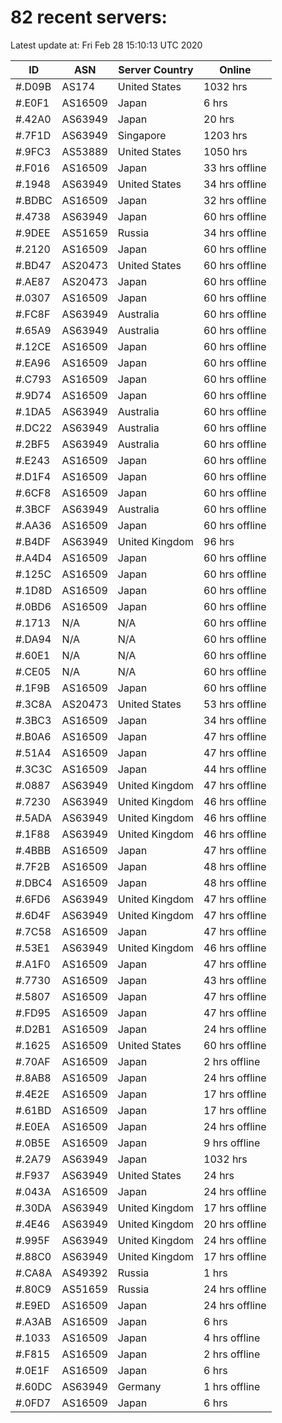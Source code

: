 # 82 recent servers:

Latest update at: Fri Feb 28 15:10:13 UTC 2020

| ID | ASN | Server Country | Online |
| -- | --- | -------------- | ------ |
| #.D09B | AS174 | United States | 1032 hrs |
| #.E0F1 | AS16509 | Japan | 6 hrs |
| #.42A0 | AS63949 | Japan | 20 hrs |
| #.7F1D | AS63949 | Singapore | 1203 hrs |
| #.9FC3 | AS53889 | United States | 1050 hrs |
| #.F016 | AS16509 | Japan | 33 hrs offline |
| #.1948 | AS63949 | United States | 34 hrs offline |
| #.BDBC | AS16509 | Japan | 32 hrs offline |
| #.4738 | AS63949 | Japan | 60 hrs offline |
| #.9DEE | AS51659 | Russia | 34 hrs offline |
| #.2120 | AS16509 | Japan | 60 hrs offline |
| #.BD47 | AS20473 | United States | 60 hrs offline |
| #.AE87 | AS20473 | Japan | 60 hrs offline |
| #.0307 | AS16509 | Japan | 60 hrs offline |
| #.FC8F | AS63949 | Australia | 60 hrs offline |
| #.65A9 | AS63949 | Australia | 60 hrs offline |
| #.12CE | AS16509 | Japan | 60 hrs offline |
| #.EA96 | AS16509 | Japan | 60 hrs offline |
| #.C793 | AS16509 | Japan | 60 hrs offline |
| #.9D74 | AS16509 | Japan | 60 hrs offline |
| #.1DA5 | AS63949 | Australia | 60 hrs offline |
| #.DC22 | AS63949 | Australia | 60 hrs offline |
| #.2BF5 | AS63949 | Australia | 60 hrs offline |
| #.E243 | AS16509 | Japan | 60 hrs offline |
| #.D1F4 | AS16509 | Japan | 60 hrs offline |
| #.6CF8 | AS16509 | Japan | 60 hrs offline |
| #.3BCF | AS63949 | Australia | 60 hrs offline |
| #.AA36 | AS16509 | Japan | 60 hrs offline |
| #.B4DF | AS63949 | United Kingdom | 96 hrs |
| #.A4D4 | AS16509 | Japan | 60 hrs offline |
| #.125C | AS16509 | Japan | 60 hrs offline |
| #.1D8D | AS16509 | Japan | 60 hrs offline |
| #.0BD6 | AS16509 | Japan | 60 hrs offline |
| #.1713 | N/A | N/A | 60 hrs offline |
| #.DA94 | N/A | N/A | 60 hrs offline |
| #.60E1 | N/A | N/A | 60 hrs offline |
| #.CE05 | N/A | N/A | 60 hrs offline |
| #.1F9B | AS16509 | Japan | 60 hrs offline |
| #.3C8A | AS20473 | United States | 53 hrs offline |
| #.3BC3 | AS16509 | Japan | 34 hrs offline |
| #.B0A6 | AS16509 | Japan | 47 hrs offline |
| #.51A4 | AS16509 | Japan | 47 hrs offline |
| #.3C3C | AS16509 | Japan | 44 hrs offline |
| #.0887 | AS63949 | United Kingdom | 47 hrs offline |
| #.7230 | AS63949 | United Kingdom | 46 hrs offline |
| #.5ADA | AS63949 | United Kingdom | 46 hrs offline |
| #.1F88 | AS63949 | United Kingdom | 46 hrs offline |
| #.4BBB | AS16509 | Japan | 47 hrs offline |
| #.7F2B | AS16509 | Japan | 48 hrs offline |
| #.DBC4 | AS16509 | Japan | 48 hrs offline |
| #.6FD6 | AS63949 | United Kingdom | 47 hrs offline |
| #.6D4F | AS63949 | United Kingdom | 47 hrs offline |
| #.7C58 | AS16509 | Japan | 47 hrs offline |
| #.53E1 | AS63949 | United Kingdom | 46 hrs offline |
| #.A1F0 | AS16509 | Japan | 47 hrs offline |
| #.7730 | AS16509 | Japan | 43 hrs offline |
| #.5807 | AS16509 | Japan | 47 hrs offline |
| #.FD95 | AS16509 | Japan | 47 hrs offline |
| #.D2B1 | AS16509 | Japan | 24 hrs offline |
| #.1625 | AS16509 | United States | 60 hrs offline |
| #.70AF | AS16509 | Japan | 2 hrs offline |
| #.8AB8 | AS16509 | Japan | 24 hrs offline |
| #.4E2E | AS16509 | Japan | 17 hrs offline |
| #.61BD | AS16509 | Japan | 17 hrs offline |
| #.E0EA | AS16509 | Japan | 24 hrs offline |
| #.0B5E | AS16509 | Japan | 9 hrs offline |
| #.2A79 | AS63949 | Japan | 1032 hrs |
| #.F937 | AS63949 | United States | 24 hrs |
| #.043A | AS16509 | Japan | 24 hrs offline |
| #.30DA | AS63949 | United Kingdom | 17 hrs offline |
| #.4E46 | AS63949 | United Kingdom | 20 hrs offline |
| #.995F | AS63949 | United Kingdom | 24 hrs offline |
| #.88C0 | AS63949 | United Kingdom | 17 hrs offline |
| #.CA8A | AS49392 | Russia | 1 hrs |
| #.80C9 | AS51659 | Russia | 24 hrs offline |
| #.E9ED | AS16509 | Japan | 24 hrs offline |
| #.A3AB | AS16509 | Japan | 6 hrs |
| #.1033 | AS16509 | Japan | 4 hrs offline |
| #.F815 | AS16509 | Japan | 2 hrs offline |
| #.0E1F | AS16509 | Japan | 6 hrs |
| #.60DC | AS63949 | Germany | 1 hrs offline |
| #.0FD7 | AS16509 | Japan | 6 hrs |

